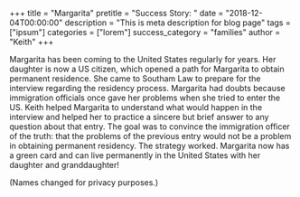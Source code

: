 +++
title = "Margarita"
pretitle = "Success Story: "
date = "2018-12-04T00:00:00"
description = "This is meta description for blog page"
tags = ["ipsum"]
categories = ["lorem"]
success_category = "families"
author = "Keith"
+++

Margarita has been coming to the United States regularly for years. Her daughter is now a US citizen, which opened a path for Margarita to obtain permanent residence. She came to Southam Law to prepare for the interview regarding the residency process. Margarita had doubts because immigration officials once gave her problems when she tried to enter the US. Keith helped Margarita to understand what would happen in the interview and helped her to practice a sincere but brief answer to any question about that entry. The goal was to convince the immigration officer of the truth: that the problems of the previous entry would not be a problem in obtaining permanent residency. The strategy worked. Margarita now has a green card and can live permanently in the United States with her daughter and granddaughter!

(Names changed for privacy purposes.)
